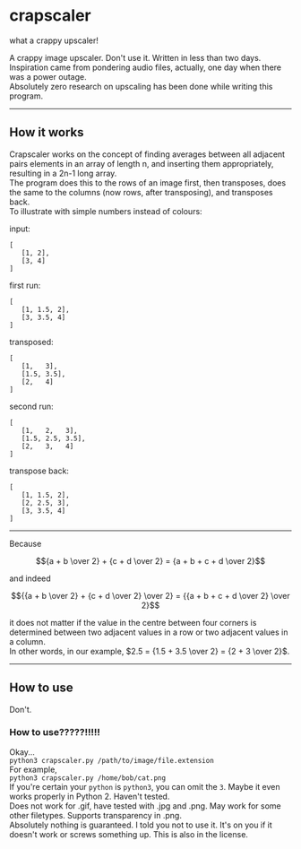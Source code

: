 # crapscaler
 what a crappy upscaler!
 
 A crappy image upscaler. Don't use it. Written in less than two days.   
 Inspiration came from pondering audio files, actually, one day when there was a power outage.   
 Absolutely zero research on upscaling has been done while writing this program.
 
-----
## How it works
 Crapscaler works on the concept of finding averages between all adjacent pairs elements in an array of length n, and inserting them appropriately, resulting in a 2n-1 long array.   
 The program does this to the rows of an image first, then transposes, does the same to the columns (now rows, after transposing), and transposes back.   
 To illustrate with simple numbers instead of colours:

 input:   
 ```
 [   
    [1, 2],   
    [3, 4]   
 ]
 ```   
 first run:   
 ```
 [   
    [1, 1.5, 2],   
    [3, 3.5, 4]   
 ]
 ```   
 transposed:   
 ```
 [   
    [1,   3],   
    [1.5, 3.5],   
    [2,   4]   
 ]
 ```   
 second run:   
 ```
 [   
    [1,   2,   3],   
    [1.5, 2.5, 3.5],   
    [2,   3,   4]   
 ]
 ```   
 transpose back:   
 ```
 [   
    [1, 1.5, 2],   
    [2, 2.5, 3],   
    [3, 3.5, 4]   
 ]
 ```
 --------
 Because   
 ```math
 {a + b \over 2} + {c + d \over 2} = {a + b + c + d \over 2}
 ```   
 and indeed   
 ```math
 {{a + b \over 2} + {c + d \over 2} \over 2} = {{a + b + c + d \over 2} \over 2}
 ```   
 it does not matter if the value in the centre between four corners is determined between two adjacent values in a row or two adjacent values in a column.   
 In other words, in our example, $2.5 = {1.5 + 3.5 \over 2} = {2 + 3 \over 2}$.
 
 -----
 ## How to use
 Don't.
 ### How to use?????!!!!!
 Okay...    
 `python3 crapscaler.py /path/to/image/file.extension`   
 For example,  
 `python3 crapscaler.py /home/bob/cat.png`   
 If you're certain your `python` is `python3`, you can omit the `3`. Maybe it even works properly in Python 2. Haven't tested.   
 Does not work for .gif, have tested with .jpg and .png. May work for some other filetypes. Supports transparency in .png.   
 Absolutely nothing is guaranteed. I told you not to use it. It's on you if it doesn't work or screws something up. This is also in the license.
